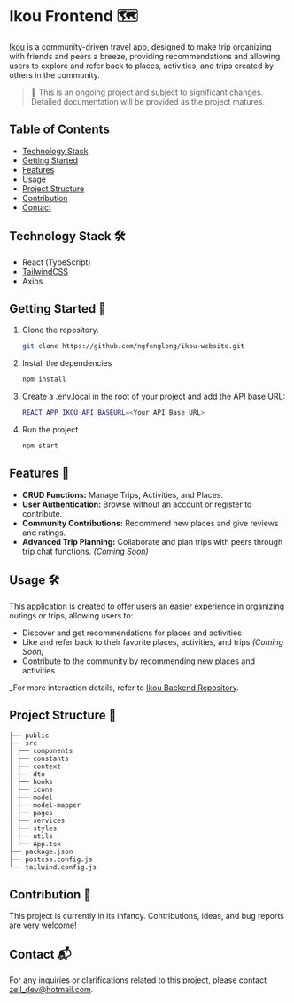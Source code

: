# Ikou Frontend 🗺️

[Ikou](https://ikou-web.netlify.app/) is a community-driven travel app, designed to make trip organizing with friends and peers a breeze, providing recommendations and allowing users to explore and refer back to places, activities, and trips created by others in the community.

> 🚨 This is an ongoing project and subject to significant changes. Detailed documentation will be provided as the project matures.

## Table of Contents
- [Technology Stack](#technology-stack)
- [Getting Started](#getting-started)
- [Features](#features)
- [Usage](#usage)
- [Project Structure](#project-structure)
- [Contribution](#contribution)
- [Contact](#contact)

## Technology Stack 🛠️
- React (TypeScript)
- [TailwindCSS](https://tailwindcss.com/)
- Axios

## Getting Started 🚀
1. Clone the repository.
   ```sh
   git clone https://github.com/ngfenglong/ikou-website.git
2. Install the dependencies
   ```sh
   npm install
4. Create a .env.local in the root of your project and add the API base URL:
   ```sh
   REACT_APP_IKOU_API_BASEURL=<Your API Base URL>
5. Run the project
   ```sh
   npm start
   

## Features 🌟
- **CRUD Functions:** Manage Trips, Activities, and Places.
- **User Authentication:** Browse without an account or register to contribute.
- **Community Contributions:** Recommend new places and give reviews and ratings.
- **Advanced Trip Planning:** Collaborate and plan trips with peers through trip chat functions. _(Coming Soon)_

## Usage 🛠️
This application is created to offer users an easier experience in organizing outings or trips, allowing users to:
- Discover and get recommendations for places and activities
- Like and refer back to their favorite places, activities, and trips _(Coming Soon)_
- Contribute to the community by recommending new places and activities

_For more interaction details, refer to [Ikou Backend Repository](https://github.com/ngfenglong/ikou-backend).

## Project Structure 🌳
```plaintext
├── public 
├── src 
│ ├── components
│ ├── constants 
│ ├── context 
│ ├── dto 
│ ├── hooks 
│ ├── icons 
│ ├── model 
│ ├── model-mapper 
│ ├── pages 
│ ├── services 
│ ├── styles 
│ ├── utils 
│ └── App.tsx 
├── package.json 
├── postcss.config.js 
└── tailwind.config.js 
```

## Contribution 🤝
This project is currently in its infancy. Contributions, ideas, and bug reports are very welcome!

## Contact 📬
For any inquiries or clarifications related to this project, please contact [zell_dev@hotmail.com](mailto:zell_dev@hotmail.com).
